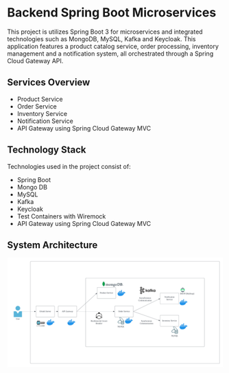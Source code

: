 # Backend Spring Boot Microservices
This project is utilizes Spring Boot 3 for microservices and integrated technologies such as MongoDB, MySQL, Kafka and Keycloak. This application features a product catalog service, order processing, inventory management and a notification system, all orchestrated through a Spring Cloud Gateway API. 

## Services Overview
- Product Service
- Order Service
- Inventory Service
- Notification Service
- API Gateway using Spring Cloud Gateway MVC

## Technology Stack
Technologies used in the project consist of:
- Spring Boot
- Mongo DB
- MySQL
- Kafka
- Keycloak
- Test Containers with Wiremock
- API Gateway using Spring Cloud Gateway MVC

## System Architecture
![image](SystemArchitecture.png)